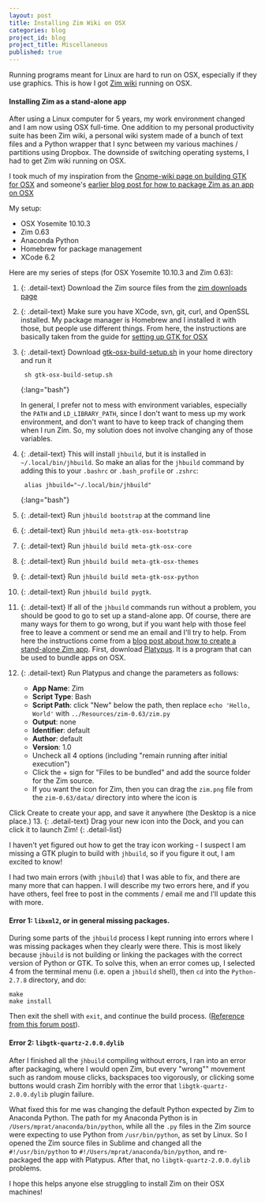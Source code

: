 ```yaml
---
layout: post
title: Installing Zim Wiki on OSX
categories: blog
project_id: blog
project_title: Miscellaneous
published: true
---
```


Running programs meant for Linux are hard to run on OSX, especially if they use graphics. This is how I got [Zim wiki](http://zim-wiki.org/) running on OSX. 

<!-- more -->

#### Installing Zim as a stand-alone app

After using a Linux computer for 5 years, my work environment changed and I am now using OSX full-time. One addition to my personal productivity suite has been Zim wiki, a personal wiki system made of a bunch of text files and a Python wrapper that I sync between my various machines / partitions using Dropbox. The downside of switching operating systems, I had to get Zim wiki running on OSX. 

I took much of my inspiration from the [Gnome-wiki page on building GTK for OSX](https://wiki.gnome.org/action/show//Projects/GTK+/OSX/Building?action=show&redirect=GTK%2B%2FOSX%2FBuilding) and someone's [earlier blog post for how to package Zim as an app on OSX](http://docs.gz.ro/node/183)

My setup:
* OSX Yosemite 10.10.3
* Zim 0.63
* Anaconda Python
* Homebrew for package management
* XCode 6.2

Here are my series of steps (for OSX Yosemite 10.10.3 and Zim 0.63):

1. {: .detail-text} Download the Zim source files from the [zim downloads page](http://zim-wiki.org/downloads.html)
2. {: .detail-text} Make sure you have XCode, svn, git, curl, and OpenSSL installed. My package manager is Homebrew and I installed it with those, but people use different things. From here, the instructions are basically taken from the guide for [setting up GTK for OSX](https://wiki.gnome.org/action/show//Projects/GTK+/OSX/Building?action=show&redirect=GTK%2B%2FOSX%2FBuilding)
3. {: .detail-text} Download [gtk-osx-build-setup.sh](https://git.gnome.org/browse/gtk-osx/plain/gtk-osx-build-setup.sh) in your home directory and run it

		sh gtk-osx-build-setup.sh
	{:lang="bash"}

	In general, I prefer not to mess with environment variables, especially the `PATH` and `LD_LIBRARY_PATH`, since I don't want to mess up my work environment, and don't want to have to keep track of changing them when I run Zim. So, my solution does not involve changing any of those variables. 

4. {: .detail-text} This will install `jhbuild`, but it is installed in `~/.local/bin/jhbuild`. So make an alias for the `jhbuild` command by adding this to your `.bashrc` or `.bash_profile` or `.zshrc`:

		alias jhbuild="~/.local/bin/jhbuild"
	{:lang="bash"}

5. {: .detail-text} Run `jhbuild bootstrap` at the command line
6. {: .detail-text} Run `jhbuild meta-gtk-osx-bootstrap`
7. {: .detail-text} Run `jhbuild build meta-gtk-osx-core`
8. {: .detail-text} Run `jhbuild build meta-gtk-osx-themes`
9. {: .detail-text} Run `jhbuild build meta-gtk-osx-python`
10. {: .detail-text} Run `jhbuild build pygtk`. 
11. {: .detail-text} If all of the `jhbuild` commands run without a problem, you should be good to go to set up a stand-alone app. Of course, there are many ways for them to go wrong, but if you want help with those feel free to leave a comment or send me an email and I'll try to help. From here the instructions come from a [blog post about how to create a stand-alone Zim app](http://docs.gz.ro/node/183). First, download [Platypus](http://sveinbjorn.org/platypus). It is a program that can be used to bundle apps on OSX. 
12. {: .detail-text} Run Platypus and change the parameters as follows: 

	* **App Name**: Zim
	* **Script Type**: Bash
	* **Script Path**: click "New" below the path, then replace `echo 'Hello, World'` with `../Resources/zim-0.63/zim.py`
	* **Output**: none
	* **Identifier**: default
	* **Author**: default
	* **Version**: 1.0
	* Uncheck all 4 options (including "remain running after initial execution")
	* Click the + sign for "Files to be bundled" and add the source folder for the Zim source.
	* If you want the icon for Zim, then you can drag the `zim.png` file from the `zim-0.63/data/` directory into where the icon is

Click Create to create your app, and save it anywhere (the Desktop is a nice place.)
13. {: .detail-text} Drag your new icon into the Dock, and you can click it to launch Zim!
{: .detail-list} 

I haven't yet figured out how to get the tray icon working - I suspect I am missing a GTK plugin to build with `jhbuild`, so if you figure it out, I am excited to know! 

I had two main errors (with `jhbuild`) that I was able to fix, and there are many more that can happen. I will describe my two errors here, and if you have others, feel free to post in the comments / email me and I'll update this with more.

#### Error 1: `libxml2`, or in general missing packages. 

During some parts of the `jhbuild` process I kept running into errors where I was missing packages when they clearly were there. This is most likely because `jhbuild` is not building or linking the packages with the correct version of Python or GTK. To solve this, when an error comes up, I selected 4 from the terminal menu (i.e. open a `jhbuild` shell), then `cd` into the `Python-2.7.8` directory, and do: 
	
	make
	make install 

Then exit the shell with `exit`, and continue the build process. ([Reference from this forum post](https://www.mail-archive.com/gtk-osx-devel-list@gnome.org/msg00151.html)). 

#### Error 2: `libgtk-quartz-2.0.0.dylib`

After I finished all the `jhbuild` compiling without errors, I ran into an error after packaging, where I would open Zim, but every "wrong"" movement such as random mouse clicks, backspaces too vigorously, or clicking some buttons would crash Zim horribly with the error that `libgtk-quartz-2.0.0.dylib` plugin failure. 

What fixed this for me was changing the default Python expected by Zim to Anaconda Python. The path for my Anaconda Python is in `/Users/mprat/anaconda/bin/python`, while all the `.py` files in the Zim source were expecting to use Python from `/usr/bin/python`, as set by Linux. So I opened the Zim source files in Sublime and changed all the `#!/usr/bin/python` to `#!/Users/mprat/anaconda/bin/python`, and re-packaged the app with Platypus. After that, no `libgtk-quartz-2.0.0.dylib` problems. 

I hope this helps anyone else struggling to install Zim on their OSX machines!